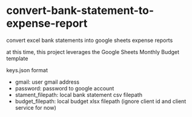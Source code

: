 # convert-bank-statement-to-expense-report

convert excel bank statements into google sheets expense reports

at this time, this project leverages the Google Sheets Monthly Budget template

keys.json format
- gmail: user gmail address
- password: password to google account
- stament_filepath: local bank statement csv filepath
- budget_filepath: local budget xlsx filepath
(ignore client id and client service for now)